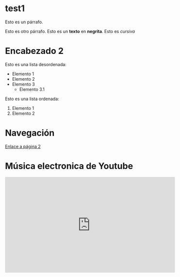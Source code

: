 # test1 

Esto es un párrafo.

Esto es otro párrafo. Esto es un __texto__ en **negrita**. Esto es *cursiva*

# Encabezado 2

Esto es una lista desordenada:
* Elemento 1
* Elemento 2
* Elemento 3
  * Elemento 3.1
 
 Esto es una lista ordenada:
 1. Elemento 1
 2. Elemento 2
 
# Navegación
[Enlace a página 2](pagina2.md)



# Música electronica de Youtube
<iframe width="560" height="315" src="https://www.youtube.com/embed/lLWklpeLVFo" frameborder="0" allow="accelerometer; autoplay; clipboard-write; encrypted-media; gyroscope; picture-in-picture" allowfullscreen></iframe>
